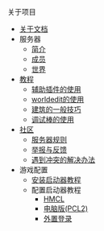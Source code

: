 
关于项目
- [关于文档](about/关于本文档的说明.md)
- 服务器
  - [简介](about-server/introduction.md)
  - [成员](about-server/members.md)
  - [世界](about-server/world.md)
- [教程](/docs/tutorial/content.md)
  - [辅助插件的使用](/docs/tutorial/tutorial_TBST-manager.md)
  - [worldedit的使用](/docs/tutorial/tutorial_we.md)
  - [建筑的一般技巧](/docs/tutorial/building.md)
  - [调试棒的使用](/docs/tutorial/tutorial_debug-stick.md)
- [社区](/docs/forum/content.md)
  - [服务器规则](/docs/forum/rules.md)
  - [举报与反馈](/docs/forum/report_feedback.md)
  - [遇到冲突的解决办法](/docs/forum/fight_solve.md)
- 游戏配置
  - [安装启动器教程](教程/安装/电脑版安装教程.md)
  - 配置启动器教程
    - [HMCL](教程/配置/电脑版HMCL配置教程.md)
    - [电脑版(PCL2)](教程/配置/电脑版PCL2配置教程.md)
    - [外置登录](教程/配置/TBST%E4%B8%93%E5%B1%9E-%E7%94%B5%E8%84%91%E7%89%88%E5%A4%96%E7%BD%AE%E7%99%BB%E5%BD%95%E6%95%99%E7%A8%8B.md)

